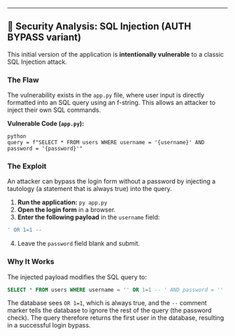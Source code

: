 ---

## 🔬 Security Analysis: SQL Injection (AUTH BYPASS variant)

This initial version of the application is **intentionally vulnerable** to a classic SQL Injection attack.

### The Flaw
The vulnerability exists in the `app.py` file, where user input is directly formatted into an SQL query using an f-string. This allows an attacker to inject their own SQL commands.

**Vulnerable Code (`app.py`):**
```
python
query = f"SELECT * FROM users WHERE username = '{username}' AND password = '{password}'"
```

### The Exploit
An attacker can bypass the login form without a password by injecting a tautology (a statement that is always true) into the query.
1. **Run the application:** `py app.py`
2. **Open the login form** in a browser.
3. **Enter the following payload** in the `username` field:
```SQL
' OR 1=1 --
```
4. Leave the `password` field blank and submit.


### Why It Works
The injected payload modifies the SQL query to:
```SQL
SELECT * FROM users WHERE username = '' OR 1=1 -- ' AND password = ''
```
The database sees `OR 1=1`, which is always true, and the `--` comment marker tells the database to ignore the rest of the query (the password check). The query therefore returns the first user in the database, resulting in a successful login bypass.
